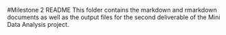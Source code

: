 #Milestone 2 README
This folder contains the markdown and rmarkdown documents as well as the output files for the second deliverable of the Mini Data Analysis project.